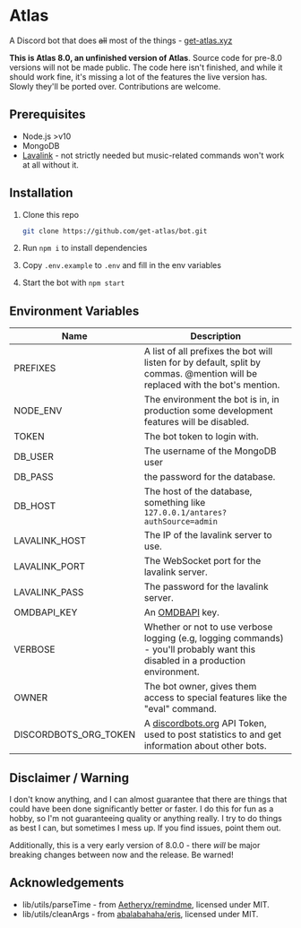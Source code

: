 # Atlas

A Discord bot that does ~~all~~ most of the things - [get-atlas.xyz](https://get-atlas.xyz)

**This is Atlas 8.0, an unfinished version of Atlas**. Source code for pre-8.0 versions will not be made public. The code here isn't finished, and while it should work fine, it's missing a lot of the features the live version has. Slowly they'll be ported over. Contributions are welcome.

## Prerequisites

* Node.js >v10
* MongoDB
* [Lavalink](https://github.com/Frederikam/Lavalink) - not strictly needed but music-related commands won't work at all without it.

## Installation

1. Clone this repo

    ```bash
    git clone https://github.com/get-atlas/bot.git
    ```
2. Run `npm i` to install dependencies

3. Copy `.env.example` to `.env` and fill in the env variables

4. Start the bot with `npm start`

## Environment Variables

| Name          | Description   |
| ------------- | ------------- |
| PREFIXES      | A list of all prefixes the bot will listen for by default, split by commas. @mention will be replaced with the bot's mention. |
| NODE_ENV      | The environment the bot is in, in production some development features will be disabled. |
| TOKEN         | The bot token to login with. |
| DB_USER       | The username of the MongoDB user |
| DB_PASS       | the password for the database. |
| DB_HOST       | The host of the database, something like `127.0.0.1/antares?authSource=admin` |
| LAVALINK_HOST | The IP of the lavalink server to use. |
| LAVALINK_PORT | The WebSocket port for the lavalink server. |
| LAVALINK_PASS | The password for the lavalink server. |
| OMDBAPI_KEY   | An [OMDBAPI](http://omdbapi.com/apikey.aspx) key. |
| VERBOSE       | Whether or not to use verbose logging (e.g, logging commands) - you'll probably want this disabled in a production environment. |
| OWNER         | The bot owner, gives them access to special features like the "eval" command. |
| DISCORDBOTS_ORG_TOKEN | A [discordbots.org](https://discordbots.org/) API Token, used to post statistics to and get information about other bots.

## Disclaimer / Warning

I don't know anything, and I can almost guarantee that there are things that could have been done significantly better or faster. I do this for fun as a hobby, so I'm not guaranteeing quality or anything really. I try to do things as best I can, but sometimes I mess up. If you find issues, point them out.

Additionally, this is a very early version of 8.0.0 - there *will* be major breaking changes between now and the release. Be warned!

## Acknowledgements

* lib/utils/parseTime - from [Aetheryx/remindme](https://github.com/Aetheryx/remindme/blob/edb8d301c633379e7fa3d4141226143cc3358906/src/utils/parseTime.js#L1), licensed under MIT.
* lib/utils/cleanArgs - from [abalabahaha/eris](https://github.com/abalabahaha/eris/blob/e6208fa8ab49d526df5276620ac21eb351da3954/lib/structures/Message.js#L147), licensed under MIT.
